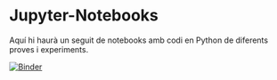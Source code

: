 # Jupyter-Notebooks
Aquí hi haurà un seguit de notebooks amb codi en Python de diferents proves i experiments.

[![Binder](https://mybinder.org/badge_logo.svg)](https://mybinder.org/v2/gh/Mapaor4/Jupyter-Notebooks/tree/main/HEAD)

